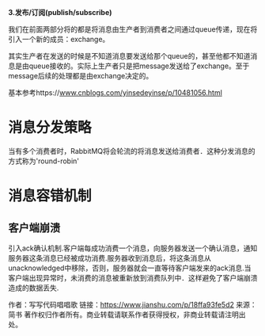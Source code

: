  **3.发布/订阅(publish/subscribe)**

我们在前面两部分将的都是将消息由生产者到消费者之间通过queue传递，现在将引入一个新的成员：exchange。

其实生产者在发送的时候是不知道消息要发送给那个queue的，甚至他都不知道消息是由queue接收的。实际上生产者只是把message发送给了exchange。至于message后续的处理都是由exchange决定的。

基本参考https://www.cnblogs.com/yinsedeyinse/p/10481056.html  





# 消息分发策略

当有多个消费者时，RabbitMQ将会轮流的将消息发送给消费者．这种分发消息的方式称为'round-robin'

# 消息容错机制

## 客户端崩溃

引入ack确认机制.客户端每成功消费一个消息，向服务器发送一个确认消息，通知服务器这条消息已经被成功消费.服务器收到消息后，将这条消息从unacknowledged中移除，否则，服务器就会一直等待客户端发来的ack消息.当客户端出现异常时，未消费的消息被重新放到消费队列中．这样避免了客户端崩溃造成的数据丢失.



作者：写写代码唱唱歌
链接：https://www.jianshu.com/p/18ffa93fe5d2
来源：简书
著作权归作者所有。商业转载请联系作者获得授权，非商业转载请注明出处。